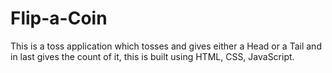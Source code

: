 # Flip-a-Coin
This is a toss application which tosses and gives either a Head or a Tail and in last gives the count of it, this is built using HTML, CSS, JavaScript.

